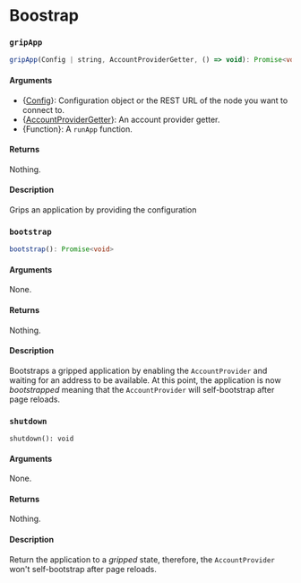 # Boostrap

### `gripApp`

```typescript
gripApp(Config | string, AccountProviderGetter, () => void): Promise<void>
```

#### **Arguments**

* {[Config](https://github.com/stakeordie/griptape.js/blob/c9ac1e366497acaafbdde70defa258a7051c46db/src/bootstrap.ts#L35)}: Configuration object or the REST URL of the node you want to connect to.
* {[AccountProviderGetter](https://github.com/stakeordie/griptape.js/blob/c9ac1e366497acaafbdde70defa258a7051c46db/src/bootstrap.ts#L46)}: An account provider getter.
* {Function}: A `runApp` function.

#### **Returns**

Nothing.

#### Description

Grips an application by providing the configuration&#x20;

### `bootstrap`

```typescript
bootstrap(): Promise<void>
```

#### **Arguments**

None.

#### **Returns**

Nothing.

#### **Description**

Bootstraps a gripped application by enabling the `AccountProvider` and waiting for an address to be available. At this point, the application is now _bootstrapped_ meaning that the `AccountProvider` will self-bootstrap after page reloads.

### `shutdown`

```
shutdown(): void
```

#### **Arguments**

None.

#### **Returns**

Nothing.

#### **Description**

Return the application to a _gripped_ state, therefore, the `AccountProvider` won't self-bootstrap after page reloads.
